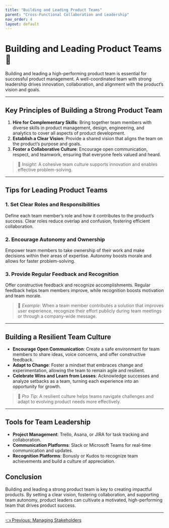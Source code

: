 ```yaml
---
title: "Building and Leading Product Teams"
parent: "Cross-Functional Collaboration and Leadership"
nav_order: 4
layout: default
---
```


# Building and Leading Product Teams 👥

Building and leading a high-performing product team is essential for successful product management. A well-coordinated team with strong leadership drives innovation, collaboration, and alignment with the product’s vision and goals.

---

## Key Principles of Building a Strong Product Team

1. **Hire for Complementary Skills**: Bring together team members with diverse skills in product management, design, engineering, and analytics to cover all aspects of product development.
2. **Establish a Clear Vision**: Provide a shared vision that aligns the team on the product’s purpose and goals.
3. **Foster a Collaborative Culture**: Encourage open communication, respect, and teamwork, ensuring that everyone feels valued and heard.

> 🌟 *Insight*: A cohesive team culture supports innovation and enables effective problem-solving.

---

## Tips for Leading Product Teams

### 1. Set Clear Roles and Responsibilities

Define each team member’s role and how it contributes to the product’s success. Clear roles reduce overlap and confusion, fostering efficient collaboration.

### 2. Encourage Autonomy and Ownership

Empower team members to take ownership of their work and make decisions within their areas of expertise. Autonomy boosts morale and allows for faster problem-solving.

### 3. Provide Regular Feedback and Recognition

Offer constructive feedback and recognize accomplishments. Regular feedback helps team members improve, while recognition boosts motivation and team morale.

> 💪 *Example*: When a team member contributes a solution that improves user experience, recognize their effort publicly during team meetings or through a company-wide message.

---

## Building a Resilient Team Culture

- **Encourage Open Communication**: Create a safe environment for team members to share ideas, voice concerns, and offer constructive feedback.
- **Adapt to Change**: Foster a mindset that embraces change and experimentation, allowing the team to remain agile and resilient.
- **Celebrate Wins and Learn from Losses**: Acknowledge successes and analyze setbacks as a team, turning each experience into an opportunity for growth.

> 🌱 *Pro Tip*: A resilient culture helps teams navigate challenges and adapt to evolving product needs more effectively.

---

## Tools for Team Leadership

- **Project Management**: Trello, Asana, or JIRA for task tracking and collaboration.
- **Communication Platforms**: Slack or Microsoft Teams for real-time communication and updates.
- **Recognition Platforms**: Bonusly or Kudos to recognize team achievements and build a culture of appreciation.

## Conclusion

Building and leading a strong product team is key to creating impactful products. By setting a clear vision, fostering collaboration, and supporting team autonomy, product leaders can cultivate a motivated, high-performing team that drives product success.

---

<div class="nav-buttons">
    <a href="/cross-functional-collaboration-and-leadership/managing-stakeholders/" class="btn btn-secondary">👈 Previous: Managing Stakeholders</a>
</div>